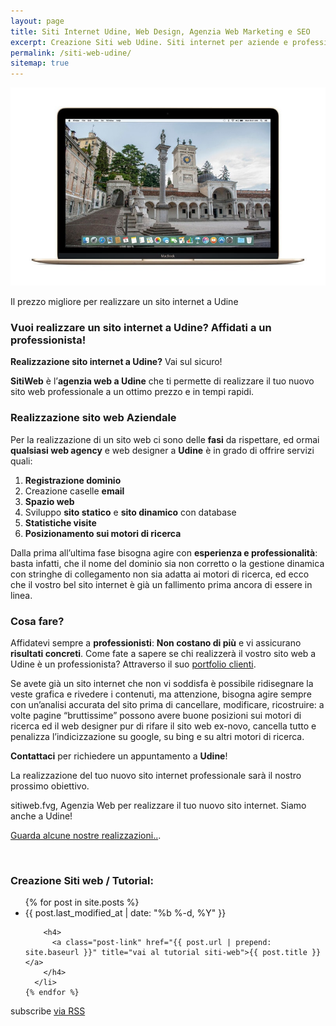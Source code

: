 ```yaml
---
layout: page
title: Siti Internet Udine, Web Design, Agenzia Web Marketing e SEO
excerpt: Creazione Siti web Udine. Siti internet per aziende e professionisti, posizionamento sui motori di ricerca. Prezzi onesti, visita gratuita e supporto continuo.
permalink: /siti-web-udine/
sitemap: true
---
```

<img src="/img/siti-web-udine.jpg" alt="Siti Web Udine - Agenzia Web Udine" title="Siti Web Udine - Agenzia Web Udine">

<p>Il prezzo migliore per realizzare un sito internet a Udine</p>

<h3 id="vuoi-realizzare-un-sito-internet-a-Udine-affidati-a-un-professionista">Vuoi realizzare un sito internet a Udine? Affidati a un professionista!</h3>

<p><strong>Realizzazione sito internet a Udine?</strong> Vai sul sicuro!</p>

<p><strong>SitiWeb</strong> è l’<strong>agenzia web a Udine</strong> che ti permette di realizzare il tuo nuovo sito web professionale a un ottimo prezzo e in tempi rapidi.</p>

<h3 id="realizzazione-sito-web-aziendale">Realizzazione sito web Aziendale</h3>

<p>Per la realizzazione di un sito web ci sono delle <strong>fasi</strong> da rispettare, ed ormai <strong>qualsiasi web agency</strong> e web designer a <strong>Udine</strong> è in grado di offrire servizi quali:</p>

<ol>
  <li><strong>Registrazione dominio</strong></li>
  <li>Creazione caselle <strong>email</strong></li>
  <li><strong>Spazio web</strong></li>
  <li>Sviluppo <strong>sito statico</strong> e <strong>sito dinamico</strong> con database</li>
  <li><strong>Statistiche visite</strong></li>
  <li><strong>Posizionamento sui motori di ricerca</strong></li>
</ol>

<p>Dalla prima all’ultima fase bisogna agire con <strong>esperienza e professionalità</strong>: basta infatti, che il nome del dominio sia non corretto o la gestione dinamica con stringhe di collegamento non sia adatta ai motori di ricerca, ed ecco che il vostro bel sito internet è già un fallimento prima ancora di essere in linea.</p>

<h3 id="cosa-fare">Cosa fare?</h3>

<p>Affidatevi sempre a <strong>professionisti</strong>: <strong>Non costano di più</strong> e vi assicurano <strong>risultati concreti</strong>.
Come fate a sapere se chi realizzerà il vostro sito web a Udine è un professionista? Attraverso il suo <a href="/gallery/" title="vai al portfolio di siti web realizzati da sitiweb.fvg Web Agency Udine">portfolio clienti</a>.</p>

<p>Se avete già un sito internet che non vi soddisfa è possibile ridisegnare la veste grafica e rivedere i contenuti, ma attenzione, bisogna agire sempre con un’analisi accurata del sito prima di cancellare, modificare, ricostruire: a volte pagine “bruttissime” possono avere buone posizioni sui motori di ricerca ed il web designer pur di rifare il sito web ex-novo, cancella tutto e penalizza l’indicizzazione su google, su bing e su altri motori di ricerca.</p>

<p><strong>Contattaci</strong> per richiedere un appuntamento a <strong>Udine</strong>!</p>

<p>La realizzazione del tuo nuovo sito internet professionale sarà il nostro prossimo obiettivo.</p>

<p>sitiweb.fvg, Agenzia Web per realizzare il tuo nuovo sito internet. Siamo anche a Udine!</p>

<p><a href="/gallery/" title="vai al portfolio di siti web realizzati da sitiweb.fvg Web Agency Udine">Guarda alcune nostre realizzazioni..</a>.</p>

<br/>
<div class="post-list">

  <h3 class="page-heading">Creazione Siti web / Tutorial:</h3>

  <ul class="post-list">
    {% for post in site.posts %}
      <li>
        <span class="post-meta">{{ post.last_modified_at | date: "%b %-d, %Y" }}</span>

        <h4>
          <a class="post-link" href="{{ post.url | prepend: site.baseurl }}" title="vai al tutorial siti-web">{{ post.title }}</a>
        </h4>
      </li>
    {% endfor %}
  </ul>

  <p class="rss-subscribe">subscribe <a href="{{ "/feed.xml" | prepend: site.baseurl }}" title="sottoscrivi il feed rss e mantieniti aggiornato in fatto di webdesign con i tutorial siti-web">via RSS</a></p>
</div>
